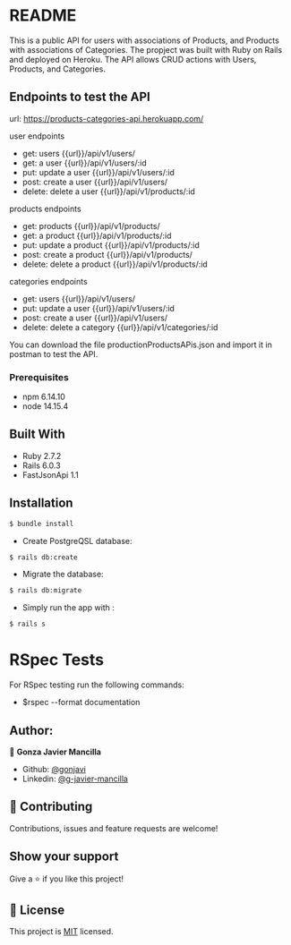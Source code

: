 # README

This is a public API for users with associations of Products, and Products with associations of Categories. The propject was built with Ruby on Rails and deployed on Heroku. The API allows CRUD actions with Users, Products, and Categories.

## Endpoints to test the API

url: https://products-categories-api.herokuapp.com/

user endpoints
- get: users {{url}}/api/v1/users/
- get: a user {{url}}/api/v1/users/:id
- put: update a user {{url}}/api/v1/users/:id
- post: create a user {{url}}/api/v1/users/
- delete: delete a user {{url}}/api/v1/products/:id

products endpoints
- get: products {{url}}/api/v1/products/
- get: a product {{url}}/api/v1/products/:id
- put: update a product {{url}}/api/v1/products/:id
- post: create a product {{url}}/api/v1/products/
- delete: delete a product {{url}}/api/v1/products/:id

categories endpoints
- get: users {{url}}/api/v1/users/
- put: update a user {{url}}/api/v1/users/:id
- post: create a user {{url}}/api/v1/users/
- delete: delete a category {{url}}/api/v1/categories/:id

You can download the file productionProductsAPis.json and import it in postman to test the API.

### Prerequisites
- npm 6.14.10
- node 14.15.4

## Built With

- Ruby 2.7.2
- Rails 6.0.3
- FastJsonApi 1.1

## Installation

```bash
$ bundle install
```
* Create PostgreQSL database:
```bash
$ rails db:create
```
* Migrate the database:
```bash
$ rails db:migrate
```
* Simply run the app with :
```bash
$ rails s
```

# RSpec Tests

For RSpec testing run the following commands:

- $rspec --format documentation


## Author:
👤 **Gonza Javier Mancilla**

- Github: [@gonjavi](https://github.com/gonjavi)
- Linkedin: [@g-javier-mancilla](https://www.linkedin.com/in/g-mancillla)


## 🤝 Contributing

Contributions, issues and feature requests are welcome!


## Show your support

Give a ⭐️ if you like this project!


## 📝 License

This project is [MIT](lic.url) licensed.
